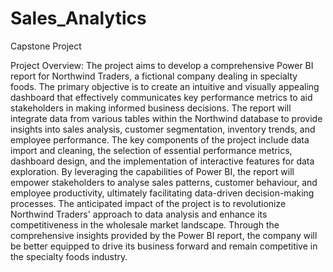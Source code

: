 # Sales_Analytics
Capstone Project


Project Overview: The project aims to develop a comprehensive Power BI report for Northwind Traders, a fictional company dealing in specialty foods. The primary objective is to create an intuitive and visually appealing dashboard that effectively communicates key performance metrics to aid stakeholders in making informed business decisions. The report will integrate data from various tables within the Northwind database to provide insights into sales analysis, customer segmentation, inventory trends, and employee performance.
The key components of the project include data import and cleaning, the selection of essential performance metrics, dashboard design, and the implementation of interactive features for data exploration. By leveraging the capabilities of Power BI, the report will empower stakeholders to analyse sales patterns, customer behaviour, and employee productivity, ultimately facilitating data-driven decision-making processes.
The anticipated impact of the project is to revolutionize Northwind Traders' approach to data analysis and enhance its competitiveness in the wholesale market landscape. Through the comprehensive insights provided by the Power BI report, the company will be better equipped to drive its business forward and remain competitive in the specialty foods industry.

